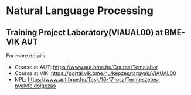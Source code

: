 # Natural Language Processing
## Training Project Laboratory(VIAUAL00) at BME-VIK AUT
For more details: 
* Course at AUT: https://www.aut.bme.hu/Course/Temalabor
* Course at VIK: https://portal.vik.bme.hu/kepzes/targyak/VIAUAL00
* NPL: https://www.aut.bme.hu/Task/16-17-osz/Termeszetes-nyelvfeldolgozas
